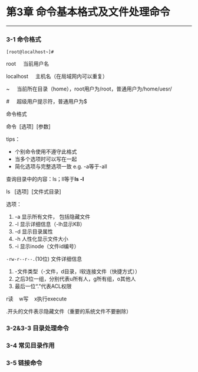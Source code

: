 # 第3章 命令基本格式及文件处理命令
---
### 3-1 命令格式

```[root@localhost~]#```

root &nbsp;&nbsp;&nbsp;&nbsp;当前用户名

localhost &nbsp;&nbsp;&nbsp;&nbsp;主机名（在局域网内可以重复）

~ &nbsp;&nbsp;&nbsp;&nbsp;当前所在目录（home），root用户为/root，普通用户为/home/uesr/

\# &nbsp;&nbsp;&nbsp;&nbsp;超级用户提示符，普通用户为$

命令格式

命令&nbsp;&nbsp;[选项]&nbsp;&nbsp;[参数]

tips：

- 个别命令使用不遵守此格式
- 当多个选项时可以写在一起
- 简化选项与完整选项一致 e.g.&nbsp;-a等于-all

查询目录中的内容：ls；ll等于<strong>ls -l</strong>

ls &nbsp;&nbsp;[选项]&nbsp;&nbsp;[文件式目录]

选项：  
1. -a 显示所有文件， 包括隐藏文件  
2. -l 显示详细信息（-lh显示KB）  
3. -d 显示目录属性  
4. -h 人性化显示文件大小  
5. -i 显示inode（文件id编号）  

```-rw-r--r--.```(10位) 文件详细信息  
1. -文件类型（-文件，d目录，l软连接文件（快捷方式））  
2. 之后3位一组，分别代表u所有人，g所有组，o其他人  
3. 最后一位“.”代表ACL权限  

r读&nbsp;&nbsp;&nbsp;&nbsp;w写&nbsp;&nbsp;&nbsp;&nbsp;x执行execute  

.开头的文件表示隐藏文件（重要的系统文件不要删除）




### 3-2&3-3 目录处理命令

### 3-4 常见目录作用

### 3-5 链接命令
 